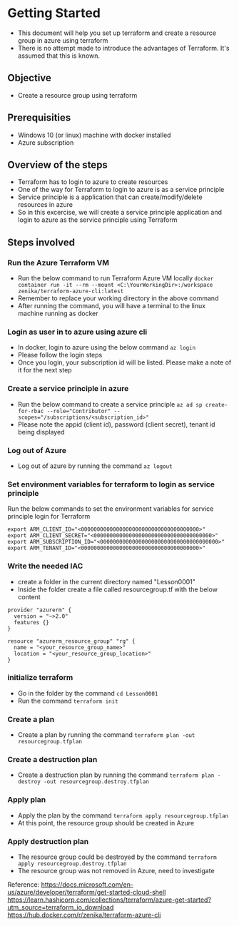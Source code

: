 # Getting Started
* This document will help you set up terraform and create a resource group in azure using terraform
* There is no attempt made to introduce the advantages of Terraform. It's assumed that this is known.

## Objective
* Create a resource group using terraform

## Prerequisities
* Windows 10 (or linux) machine with docker installed
* Azure subscription

## Overview of the steps
* Terraform has to login to azure to create resources
* One of the way for Terraform to login to azure is as a service principle
* Service principle is a application that can create/modify/delete resources in azure
* So in this excercise, we will create a service principle application and login to azure as the service principle using Terraform

## Steps involved

### Run the Azure Terraform VM
* Run the below command to run Terraform Azure VM locally
`docker container run -it --rm --mount <C:\YourWorkingDir>:/workspace zenika/terraform-azure-cli:latest`
* Remember to replace your working directory in the above command
* After running the command, you will have a terminal to the linux machine running as docker

### Login as user in to azure using azure cli
* In docker, login to azure using the below command
`az login`
* Please follow the login steps
* Once you login, your subscription id will be listed. Please make a note of it for the next step

### Create a service principle in azure
* Run the below command to create a service principle
`az ad sp create-for-rbac --role="Contributor" --scopes="/subscriptions/<subscription_id>"`
* Please note the appid (client id), password (client secret), tenant id being displayed

### Log out of Azure
* Log out of azure by running the command `az logout`

### Set environment variables for terraform to login as service principle
Run the below commands to set the environment variables for service principle login for Terraform
```
export ARM_CLIENT_ID="<0000000000000000000000000000000000000>"
export ARM_CLIENT_SECRET="<0000000000000000000000000000000000000>"
export ARM_SUBSCRIPTION_ID="<0000000000000000000000000000000000000>"
export ARM_TENANT_ID="<0000000000000000000000000000000000000>"
```

### Write the needed IAC
* create a folder in the current directory named "Lesson0001"
* Inside the folder create a file called resourcegroup.tf with the below content
```
provider "azurerm" {
  version = "~>2.0"
  features {}
}

resource "azurerm_resource_group" "rg" {
  name = "<your_resource_group_name>"
  location = "<your_resource_group_location>"
}

```

### initialize terraform
* Go in the folder by the command `cd Lesson0001`
* Run the command `terraform init`

### Create a plan
* Create a plan by running the command `terraform plan -out resourcegroup.tfplan`

### Create a destruction plan
* Create a destruction plan by running the command `terraform plan -destroy -out resourcegroup.destroy.tfplan`

### Apply plan
* Apply the plan by the command `terraform apply resourcegroup.tfplan`
* At this point, the resource group should be created in Azure

### Apply destruction plan
* The resource group could be destroyed by the command `terraform apply resourcegroup.destroy.tfplan`
* The resource group was not removed in Azure, need to investigate

Reference:
https://docs.microsoft.com/en-us/azure/developer/terraform/get-started-cloud-shell
https://learn.hashicorp.com/collections/terraform/azure-get-started?utm_source=terraform_io_download
https://hub.docker.com/r/zenika/terraform-azure-cli






